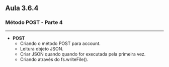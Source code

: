 ## Aula 3.6.4
### Método POST - Parte 4
---
- **POST**
	- Criando o método POST para account.
	- Leitura objeto JSON.
	- Criar JSON quando quando for executada pela primeira vez.
	- Criando através do fs.writeFile(). 
